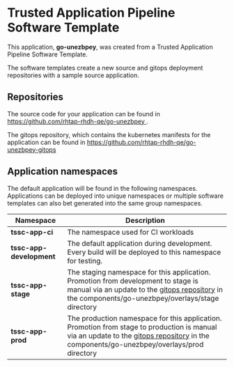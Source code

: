 # Trusted Application Pipeline Software Template

This application, **go-unezbpey**, was created from a Trusted Application Pipeline Software Template.

The software templates create a new source and gitops deployment repositories with a sample source application. 

## Repositories

The source code for your application can be found in [https://github.com/rhtap-rhdh-qe/go-unezbpey ](https://github.com/rhtap-rhdh-qe/go-unezbpey ).
 
The gitops repository, which contains the kubernetes manifests for the application can be found in 
[https://github.com/rhtap-rhdh-qe/go-unezbpey-gitops ](https://github.com/rhtap-rhdh-qe/go-unezbpey-gitops ) 

## Application namespaces 

The default application will be found in the following namespaces. Applications can be deployed into unique namespaces or multiple software templates can also bet generated into the same group namespaces.  

|  Namespace   |  Description   |  
| -------- | -------- |
| **tssc-app-ci** | The namespace used for CI workloads |
| **tssc-app-development** | The default application during development. Every build will be deployed to this namespace for testing. |
| **tssc-app-stage** | The staging namespace for this application. Promotion from development to stage is manual via an update to the [gitops repository](https://github.com/rhtap-rhdh-qe/go-unezbpey-gitops ) in the components/go-unezbpey/overlays/stage directory |
| **tssc-app-prod** | The production namespace for this application. Promotion from stage to production is manual via an update to the [gitops repository](https://github.com/rhtap-rhdh-qe/go-unezbpey-gitops ) in the components/go-unezbpey/overlays/prod directory |